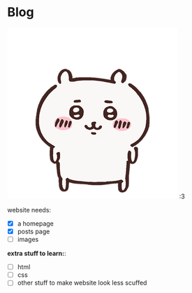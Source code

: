 # Blog 
![chiikawaimage](https://github.com/shiyingwucl/githubpage-blog/blob/main/images/chiikawa.png)  :3



website needs:

- [x] a homepage
- [x] posts page
- [ ] images

**extra stuff to learn:**: 
- [ ] html
- [ ] css
- [ ] other stuff to make website look less scuffed

